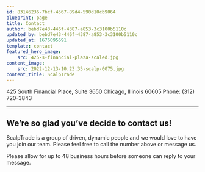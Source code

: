 ```yaml
---
id: 83146236-7bcf-4567-89d4-590d10cb9064
blueprint: page
title: Contact
author: bebd7e43-446f-4387-a853-3c3100b5110c
updated_by: bebd7e43-446f-4387-a853-3c3100b5110c
updated_at: 1676095691
template: contact
featured_hero_image:
    src: 425-s-financial-plaza-scaled.jpg
content_image:
    src: 2022-12-13-10.23.35-scalp-0075.jpg
content_title: ScalpTrade
---
```


425 South Financial Place, Suite 3650
Chicago, Illinois 60605
Phone: (312) 720-3843

---

## We’re so glad you’ve decide to contact us!

ScalpTrade is a group of driven, dynamic people and we would love to have you join our team. Please feel free to call the number above or message us.

Please allow for up to 48 business hours before someone can reply to your message.
